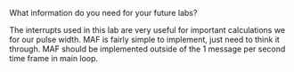 What information do you need for your future labs?

The interrupts used in this lab are very useful for important calculations we for our pulse width. MAF is fairly simple to implement, just need to think it through. MAF should be implemented outside of the 1 message per second time frame in main loop.
